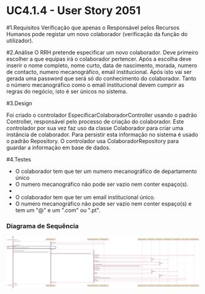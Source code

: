 # UC4.1.4 -   User Story 2051



#1.Requisitos
Verificação que apenas o Responsável pelos Recursos Humanos pode registar um novo colaborador (verificação da função do utilizador).

#2.Análise
O RRH pretende especificar um novo colaborador.
Deve primeiro escolher a que equipas irá o colaborador pertencer.
 Após a escolha deve inserir o nome completo, nome curto, data de nascimento, morada, numero de contacto, numero mecanográfico, email institucional.
Após isto vai ser gerada uma password que será só do conhecimento do colaborador.
Tanto o número mecanográfico como o email institucional devem cumprir as regras do negócio, isto é ser únicos no sistema.

#3.Design

Foi criado o controlador EspecificarColaboradorController usando o padrão Controller, responsável pelo processo de criação do colaborador.
Este controlador por sua vez faz uso da classe Colaborador para criar uma instância de colaborador.
Para persistir esta informação no sistema é usado o padrão Repository. O controlador usa ColaboradorRepository para guardar a informação em base de dados.

#4.Testes

* O colaborador tem que ter um numero mecanográfico de departamento único
* O numero mecanográfico não pode ser vazio nem conter espaço(s).
*
* O colaborador tem que ter um email institucional único.
*  O numero mecanográfico não pode ser vazio nem conter espaço(s) e tem um "@" e um ".com" ou ".pt".







###	Diagrama de Sequência

![SD_2051.svg](SD_2051.svg)
